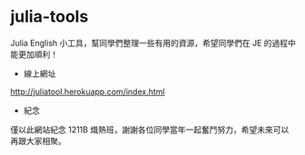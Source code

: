 # julia-tools

Julia English 小工具，幫同學們整理一些有用的資源，希望同學們在 JE 的過程中能更加順利！

- 線上網址

http://juliatool.herokuapp.com/index.html

- 紀念

僅以此網站紀念 1211B 熾熱班，謝謝各位同學當年一起奮鬥努力，希望未來可以再跟大家相聚。
